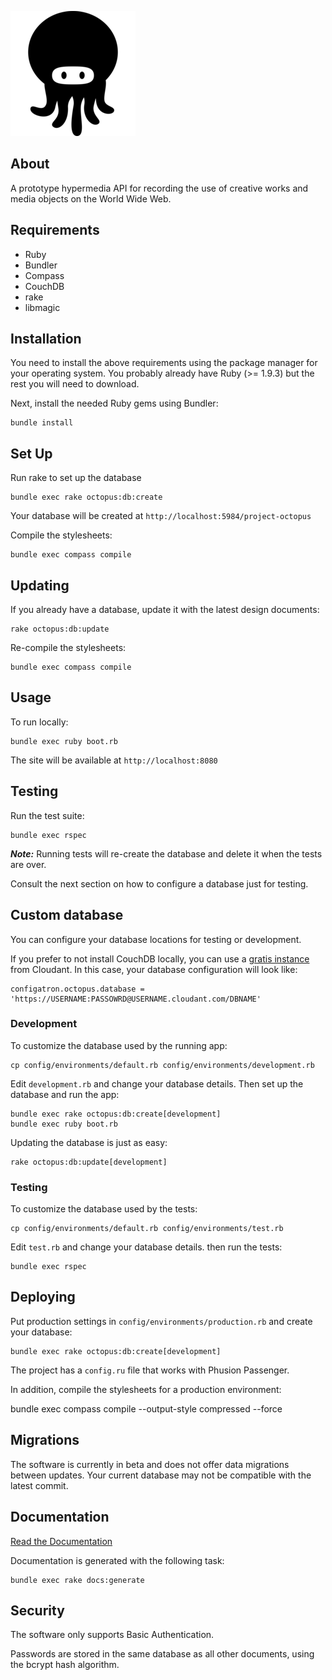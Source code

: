 ![Octopus](/public/assets/octopus.png?raw=true)

## About

A prototype hypermedia API for recording the use of creative works and media objects on the World Wide Web.

## Requirements

* Ruby
* Bundler
* Compass
* CouchDB
* rake
* libmagic

## Installation

You need to install the above requirements using the package manager for your operating system. You probably already have Ruby (>= 1.9.3) but the rest you will need to download.

Next, install the needed Ruby gems using Bundler:

    bundle install

## Set Up

Run rake to set up the database

    bundle exec rake octopus:db:create

Your database will be created at `http://localhost:5984/project-octopus`

Compile the stylesheets:

    bundle exec compass compile

## Updating

If you already have a database, update it with the latest design documents:

    rake octopus:db:update

Re-compile the stylesheets:

    bundle exec compass compile

## Usage

To run locally:

    bundle exec ruby boot.rb

The site will be available at `http://localhost:8080`

## Testing

Run the test suite:

    bundle exec rspec

***Note:*** Running tests will re-create the database and delete it when the tests are over.

Consult the next section on how to configure a database just for testing.

## Custom database

You can configure your database locations for testing or development.

If you prefer to not install CouchDB locally, you can use a [gratis instance](https://cloudant.com/blog/build-more-with-50-free-each-month/) from Cloudant. In this case,
your database configuration will look like:

    configatron.octopus.database = 'https://USERNAME:PASSOWRD@USERNAME.cloudant.com/DBNAME'

### Development

To customize the database used by the running app:

    cp config/environments/default.rb config/environments/development.rb

Edit `development.rb` and change your database details. Then set up the database and run the app:

    bundle exec rake octopus:db:create[development]
    bundle exec ruby boot.rb

Updating the database is just as easy:

    rake octopus:db:update[development]

### Testing

To customize the database used by the tests:

    cp config/environments/default.rb config/environments/test.rb

Edit `test.rb` and change your database details. then run the tests:

    bundle exec rspec

## Deploying

Put production settings in `config/environments/production.rb` and create your database:

    bundle exec rake octopus:db:create[development]

The project has a `config.ru` file that works with Phusion Passenger.

In addition, compile the stylesheets for a production environment:

  bundle exec compass compile --output-style compressed --force

## Migrations

The software is currently in beta and does not offer data migrations between updates. Your current database may not be compatible with the latest commit.

## Documentation

[Read the Documentation](doc/api/index.markdown)

Documentation is generated with the following task:

    bundle exec rake docs:generate

## Security

The software only supports Basic Authentication.

Passwords are stored in the same database as all other documents, using the bcrypt hash algorithm.
